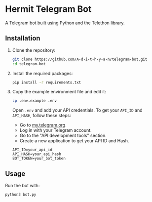 # Hermit Telegram Bot

A Telegram bot built using Python and the Telethon library.

## Installation

1. Clone the repository:

    ```bash
    git clone https://github.com/A-d-i-t-h-y-a-n/telegram-bot.git
    cd telegram-bot
    ```

2. Install the required packages:

    ```bash
    pip install -r requirements.txt
    ```

3. Copy the example environment file and edit it:

    ```bash
    cp .env.example .env
    ```

    Open `.env` and add your API credentials. To get your `API_ID` and `API_HASH`, follow these steps:

    - Go to [my.telegram.org](https://my.telegram.org).
    - Log in with your Telegram account.
    - Go to the "API development tools" section.
    - Create a new application to get your API ID and Hash.

    ```env
    API_ID=your_api_id
    API_HASH=your_api_hash
    BOT_TOKEN=your_bot_token
    ```

## Usage

Run the bot with:

```bash
python3 bot.py
